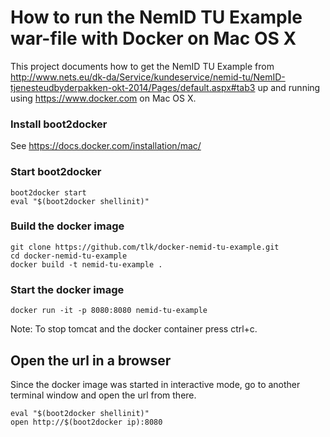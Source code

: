 
# How to run the NemID TU Example war-file with Docker on Mac OS X
This project documents how to get the NemID TU Example from
http://www.nets.eu/dk-da/Service/kundeservice/nemid-tu/NemID-tjenesteudbyderpakken-okt-2014/Pages/default.aspx#tab3
up and running using https://www.docker.com on Mac OS X.


### Install boot2docker
See https://docs.docker.com/installation/mac/

### Start boot2docker
```
boot2docker start
eval "$(boot2docker shellinit)"
```

### Build the docker image
```
git clone https://github.com/tlk/docker-nemid-tu-example.git
cd docker-nemid-tu-example
docker build -t nemid-tu-example .
```

### Start the docker image
```
docker run -it -p 8080:8080 nemid-tu-example
```
Note: To stop tomcat and the docker container press ctrl+c.

## Open the url in a browser
Since the docker image was started in interactive mode, go to another terminal window
and open the url from there.
```
eval "$(boot2docker shellinit)"
open http://$(boot2docker ip):8080
```

